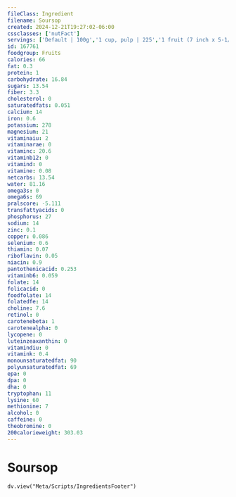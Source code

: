 ```yaml
---
fileClass: Ingredient
filename: Soursop
created: 2024-12-21T19:27:02-06:00
cssclasses: ['nutFact']
servings: ['Default | 100g','1 cup, pulp | 225','1 fruit (7 inch x 5-1/4 inch dia) | 625']
id: 167761
foodgroup: Fruits
calories: 66
fat: 0.3
protein: 1
carbohydrate: 16.84
sugars: 13.54
fiber: 3.3
cholesterol: 0
saturatedfats: 0.051
calcium: 14
iron: 0.6
potassium: 278
magnesium: 21
vitaminaiu: 2
vitaminarae: 0
vitaminc: 20.6
vitaminb12: 0
vitamind: 0
vitamine: 0.08
netcarbs: 13.54
water: 81.16
omega3s: 0
omega6s: 69
pralscore: -5.111
transfattyacids: 0
phosphorus: 27
sodium: 14
zinc: 0.1
copper: 0.086
selenium: 0.6
thiamin: 0.07
riboflavin: 0.05
niacin: 0.9
pantothenicacid: 0.253
vitaminb6: 0.059
folate: 14
folicacid: 0
foodfolate: 14
folatedfe: 14
choline: 7.6
retinol: 0
carotenebeta: 1
carotenealpha: 0
lycopene: 0
luteinzeaxanthin: 0
vitamindiu: 0
vitamink: 0.4
monounsaturatedfat: 90
polyunsaturatedfat: 69
epa: 0
dpa: 0
dha: 0
tryptophan: 11
lysine: 60
methionine: 7
alcohol: 0
caffeine: 0
theobromine: 0
200calorieweight: 303.03
---
```


# Soursop

```dataviewjs
dv.view("Meta/Scripts/IngredientsFooter")
```